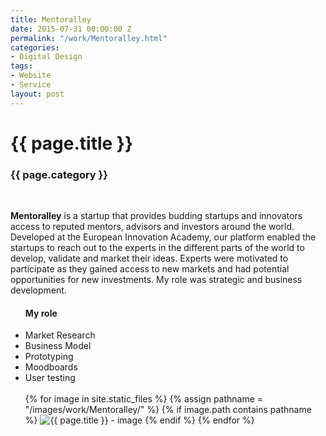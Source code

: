 ```yaml
---
title: Mentoralley
date: 2015-07-31 00:00:00 Z
permalink: "/work/Mentoralley.html"
categories:
- Digital Design
tags:
- Website
- Service
layout: post
---
```


<div class="main-column">
<h1>{{ page.title }}</h1>
<h3>{{ page.category }}</h3>
<br>
<p>
<strong>Mentoralley</strong> is a startup that provides budding startups and innovators access to reputed mentors, advisors and investors around the world. Developed at the European Innovation Academy, our platform enabled the startups to reach out to the experts in the different parts of the world to develop, validate and market their ideas. Experts were motivated to participate as they gained access to new markets and had potential opportunities for new investments. My role was strategic and business development. 
</p>
</div>

<div class="side-column">
<ul>
<h4> My role </h4>
<li>Market Research</li>    
<li>Business Model</li>
<li>Prototyping</li>
<li>Moodboards</li>
<li>User testing</li>
<br>

<div class="gallery">
{% for image in site.static_files %}
{% assign pathname = "/images/work/Mentoralley/" %}
{% if image.path contains pathname %}
<img src="{{ site.baseurl }}{{ image.path }}" alt="{{ page.title }} - image" class="gallery-item">
{% endif %}
{% endfor %}